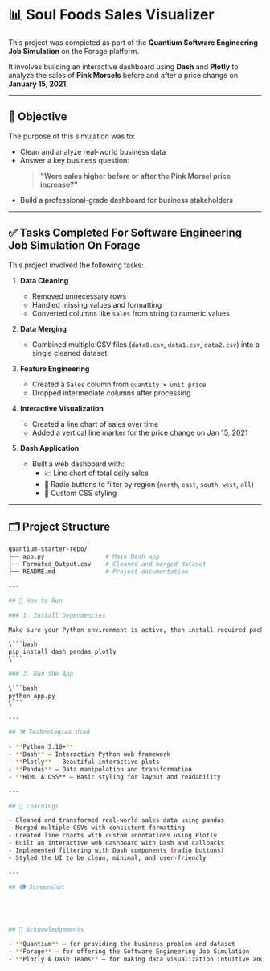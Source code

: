 # 📊 Soul Foods Sales Visualizer

This project was completed as part of the **Quantium Software Engineering Job Simulation** on the Forage platform.

It involves building an interactive dashboard using **Dash** and **Plotly** to analyze the sales of **Pink Morsels** before and after a price change on **January 15, 2021**.

---

## 🎯 Objective

The purpose of this simulation was to:
- Clean and analyze real-world business data
- Answer a key business question:  
  > **"Were sales higher before or after the Pink Morsel price increase?"**
- Build a professional-grade dashboard for business stakeholders

---

## ✅ Tasks Completed For Software Engineering Job Simulation On Forage

This project involved the following tasks:

1. **Data Cleaning**
   - Removed unnecessary rows
   - Handled missing values and formatting
   - Converted columns like `sales` from string to numeric values

2. **Data Merging**
   - Combined multiple CSV files (`data0.csv`, `data1.csv`, `data2.csv`) into a single cleaned dataset

3. **Feature Engineering**
   - Created a `Sales` column from `quantity × unit price`
   - Dropped intermediate columns after processing

4. **Interactive Visualization**
   - Created a line chart of sales over time
   - Added a vertical line marker for the price change on Jan 15, 2021

5. **Dash Application**
   - Built a web dashboard with:
     - 📈 Line chart of total daily sales
     - 🔘 Radio buttons to filter by region (`north`, `east`, `south`, `west`, `all`)
     - 🎨 Custom CSS styling

---

## 🗂️ Project Structure

```bash
quantium-starter-repo/
├── app.py                 # Main Dash app
├── Formated_Output.csv    # Cleaned and merged dataset
├── README.md              # Project documentation

---

## 🚀 How to Run

### 1. Install Dependencies

Make sure your Python environment is active, then install required packages:

\```bash
pip install dash pandas plotly
\```

### 2. Run the App

\```bash
python app.py
\```

---

## 🛠 Technologies Used

- **Python 3.10+**
- **Dash** – Interactive Python web framework
- **Plotly** – Beautiful interactive plots
- **Pandas** – Data manipulation and transformation
- **HTML & CSS** – Basic styling for layout and readability

---

## 🧠 Learnings

- Cleaned and transformed real-world sales data using pandas
- Merged multiple CSVs with consistent formatting
- Created line charts with custom annotations using Plotly
- Built an interactive web dashboard with Dash and callbacks
- Implemented filtering with Dash components (radio buttons)
- Styled the UI to be clean, minimal, and user-friendly

---

## 📷 Screenshot





## 🙌 Acknowledgements

- **Quantium** – for providing the business problem and dataset  
- **Forage** – for offering the Software Engineering Job Simulation  
- **Plotly & Dash Teams** – for making data visualization intuitive and interactive  

